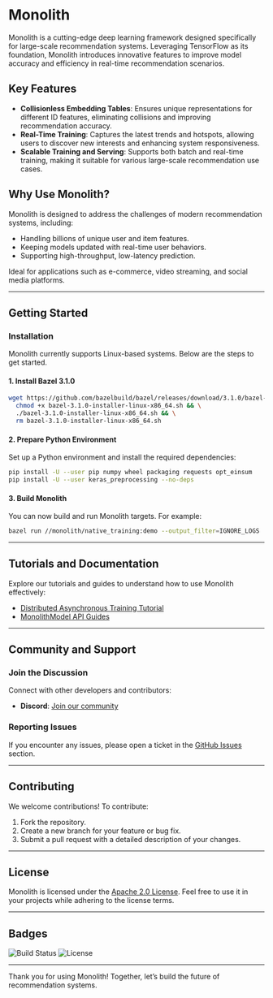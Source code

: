 # Monolith

Monolith is a cutting-edge deep learning framework designed specifically for large-scale recommendation systems. Leveraging TensorFlow as its foundation, Monolith introduces innovative features to improve model accuracy and efficiency in real-time recommendation scenarios.

## Key Features

- **Collisionless Embedding Tables**: Ensures unique representations for different ID features, eliminating collisions and improving recommendation accuracy.
- **Real-Time Training**: Captures the latest trends and hotspots, allowing users to discover new interests and enhancing system responsiveness.
- **Scalable Training and Serving**: Supports both batch and real-time training, making it suitable for various large-scale recommendation use cases.

## Why Use Monolith?

Monolith is designed to address the challenges of modern recommendation systems, including:
- Handling billions of unique user and item features.
- Keeping models updated with real-time user behaviors.
- Supporting high-throughput, low-latency prediction.

Ideal for applications such as e-commerce, video streaming, and social media platforms.

---

## Getting Started

### Installation

Monolith currently supports Linux-based systems. Below are the steps to get started.

#### 1. Install Bazel 3.1.0

```bash
wget https://github.com/bazelbuild/bazel/releases/download/3.1.0/bazel-3.1.0-installer-linux-x86_64.sh && \
  chmod +x bazel-3.1.0-installer-linux-x86_64.sh && \
  ./bazel-3.1.0-installer-linux-x86_64.sh && \
  rm bazel-3.1.0-installer-linux-x86_64.sh
```

#### 2. Prepare Python Environment

Set up a Python environment and install the required dependencies:

```bash
pip install -U --user pip numpy wheel packaging requests opt_einsum
pip install -U --user keras_preprocessing --no-deps
```

#### 3. Build Monolith

You can now build and run Monolith targets. For example:

```bash
bazel run //monolith/native_training:demo --output_filter=IGNORE_LOGS
```

---

## Tutorials and Documentation

Explore our tutorials and guides to understand how to use Monolith effectively:

- [Distributed Asynchronous Training Tutorial](markdown/demo)
- [MonolithModel API Guides](markdown)

---

## Community and Support

### Join the Discussion

Connect with other developers and contributors:
- **Discord**: [Join our community](https://discord.gg/QYTDeKxGMX)

### Reporting Issues

If you encounter any issues, please open a ticket in the [GitHub Issues](https://github.com/bytedance/monolith/issues) section.

---

## Contributing

We welcome contributions! To contribute:

1. Fork the repository.
2. Create a new branch for your feature or bug fix.
3. Submit a pull request with a detailed description of your changes.

---

## License

Monolith is licensed under the [Apache 2.0 License](LICENSE). Feel free to use it in your projects while adhering to the license terms.

---

## Badges

![Build Status](https://img.shields.io/badge/build-passing-brightgreen)
![License](https://img.shields.io/badge/license-Apache%202.0-blue)

---

Thank you for using Monolith! Together, let’s build the future of recommendation systems.
